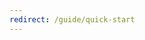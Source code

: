 ```yaml
---
redirect: /guide/quick-start
---
```


<script setup>
if (window.location.href = '/guide') {
  window.location.href = '/guide/quick-start'
}
</script>
